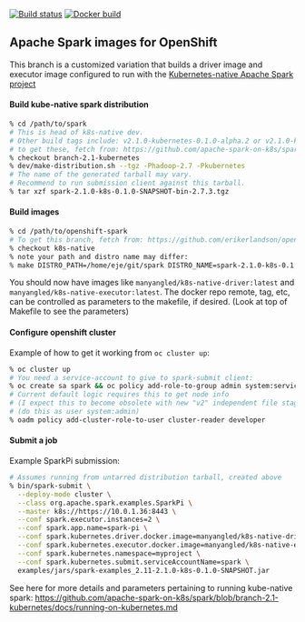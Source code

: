 [![Build status](https://travis-ci.org/radanalyticsio/openshift-spark.svg?branch=master)](https://travis-ci.org/radanalyticsio/openshift-spark)
[![Docker build](https://img.shields.io/docker/automated/radanalyticsio/openshift-spark.svg)](https://hub.docker.com/r/radanalyticsio/openshift-spark)

## Apache Spark images for OpenShift

This branch is a customized variation that builds a driver image and executor image configured to run with the
[Kubernetes-native Apache Spark project](https://github.com/apache-spark-on-k8s/spark)

#### Build kube-native spark distribution

```bash
% cd /path/to/spark
# This is head of k8s-native dev.
# Other build tags include: v2.1.0-kubernetes-0.1.0-alpha.2 or v2.1.0-kubernetes-0.1.0-rc1
# to get these, fetch from: https://github.com/apache-spark-on-k8s/spark
% checkout branch-2.1-kubernetes
% dev/make-distribution.sh --tgz -Phadoop-2.7 -Pkubernetes
# The name of the generated tarball may vary.
# Recommend to run submission client against this tarball.
% tar xzf spark-2.1.0-k8s-0.1.0-SNAPSHOT-bin-2.7.3.tgz
```

#### Build images

```bash
% cd /path/to/openshift-spark
# To get this branch, fetch from: https://github.com/erikerlandson/openshift-spark
% checkout k8s-native
% note your path and distro name may differ:
% make DISTRO_PATH=/home/eje/git/spark DISTRO_NAME=spark-2.1.0-k8s-0.1.0-SNAPSHOT-bin-2.7.3 push
```

You should now have images like `manyangled/k8s-native-driver:latest` and `manyangled/k8s-native-executor:latest`.
The docker repo remote, tag, etc, can be controlled as parameters to the makefile, if desired.
(Look at top of Makefile to see the parameters)

#### Configure openshift cluster

Example of how to get it working from `oc cluster up`:

```bash
% oc cluster up
# You need a service-account to give to spark-submit client:
% oc create sa spark && oc policy add-role-to-group admin system:serviceaccounts:myproject
# Current default logic requires this to get node info
# (I expect this to become obsolete with new "v2" independent file staging server)
# (do this as user system:admin)
% oadm policy add-cluster-role-to-user cluster-reader developer
```

#### Submit a job

Example SparkPi submission:

```bash
# Assumes running from untarred distribution tarball, created above
% bin/spark-submit \
  --deploy-mode cluster \
  --class org.apache.spark.examples.SparkPi \
  --master k8s://https://10.0.1.36:8443 \
  --conf spark.executor.instances=2 \
  --conf spark.app.name=spark-pi \
  --conf spark.kubernetes.driver.docker.image=manyangled/k8s-native-driver:latest \
  --conf spark.kubernetes.executor.docker.image=manyangled/k8s-native-executor:latest \
  --conf spark.kubernetes.namespace=myproject \
  --conf spark.kubernetes.submit.serviceAccountName=spark \
  examples/jars/spark-examples_2.11-2.1.0-k8s-0.1.0-SNAPSHOT.jar
```

See here for more details and parameters pertaining to running kube-native spark:
https://github.com/apache-spark-on-k8s/spark/blob/branch-2.1-kubernetes/docs/running-on-kubernetes.md
